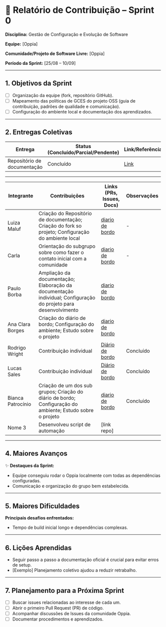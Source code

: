 
# 📝 Relatório de Contribuição – Sprint 0

**Disciplina:** Gestão de Configuração e Evolução de Software

**Equipe:** \[Oppia]

**Comunidade/Projeto de Software Livre:** \[Oppia]

**Período da Sprint:** \[25/08 – 10/09]

---

## 1. Objetivos da Sprint

* [ ] Organização da equipe (fork, repositório GitHub).
* [ ] Mapeamento das políticas de GCES do projeto OSS (guia de contribuição, padrões de qualidade e comunicação).
* [ ] Configuração do ambiente local e documentação dos aprendizados.

---

## 2. Entregas Coletivas

| Entrega                     | Status (Concluído/Parcial/Pendente) | Link/Referência                                             | Observações           |
| --------------------------- | ----------------------------------- | ----------------------------------------------------------- | --------------------- |
| Repositório de documentação | Concluído                           | [Link](https://github.com/LuizaMaluf/GCES-OPPIA-relatorios) | Organização da Equipe |


---

| Integrante       | Contribuições                                                                                                  | Links (PRs, Issues, Docs)                                                           | Observações |
| ---------------- | -------------------------------------------------------------------------------------------------------------- | ----------------------------------------------------------------------------------- | ----------- |
| Luiza Maluf      | Criação do Repositório de documentação; Criação do fork so projeto; Configuração do ambiente local             | [diario de bordo](../contribuicoes_individuais/LuizaMaluf-221008294/Sprint0.md)     | -           |
| Carla            | Orientação do subgrupo sobre como fazer o contato inicial com a comunidade                                     | [diario de bordo](../contribuicoes_individuais/Carla/Sprint0.md)                    | -           |
| Paulo Borba      | Ampliação da documentação; Elaboração da documentação individual; Configuração do projeto para desenvolvimento | [diario de bordo](../contribuicoes_individuais/PauloBorba-190094273/Sprint0.md)     |             |
| Ana Clara Borges | Criação do diário de bordo; Configuração do ambiente; Estudo sobre o projeto                                   | [diario de bordo](../contribuicoes_individuais/AnaClaraBorges-221007789/Sprint0.md) |             |
| Rodrigo Wright   | Contribuição individual                                                                                        | [Diário de bordo](../contribuicoes_individuais/RodrigoWright-200027158/Sprint0.md)  | Concluído   |
| Lucas Sales      | Contribuição individual                                                                                        | [Diário de bordo](../contribuicoes_individuais/LucasSales-180105451/Sprint0.md)     | Concluído   |
| Bianca Patrocínio | Criação de um dos sub grupos; Criação do diário de bordo; Configuração do ambiente; Estudo sobre o projeto  | [diario de bordo](../contribuicoes_individuais/BiancaPatrocinio-221008801/Sprint0.md)   |   Concluído      |
| Nome 3           | Desenvolveu script de automação                                                                                | \[link repo]                                                                        |             |

---

## 4. Maiores Avanços

✨ **Destaques da Sprint:**

* Equipe conseguiu rodar o Oppia localmente com todas as dependências configuradas.
* Comunicação e organização do grupo bem estabelecida.

---

## 5. Maiores Dificuldades

**Principais desafios enfrentados:**

* Tempo de build inicial longo e dependências complexas.

---

## 6. Lições Aprendidas

* Seguir passo a passo a documentação oficial é crucial para evitar erros de setup.
* \[Exemplo] Planejamento coletivo ajudou a reduzir retrabalho.

---

## 7. Planejamento para a Próxima Sprint

* [ ] Buscar issues relacionadas ao interesse de cada um.
* [ ] Abrir o primeiro Pull Request (PR) de código.
* [ ] Acompanhar discussões de Issues da comunidade Oppia.
* [ ] Documentar procedimentos e aprendizados.